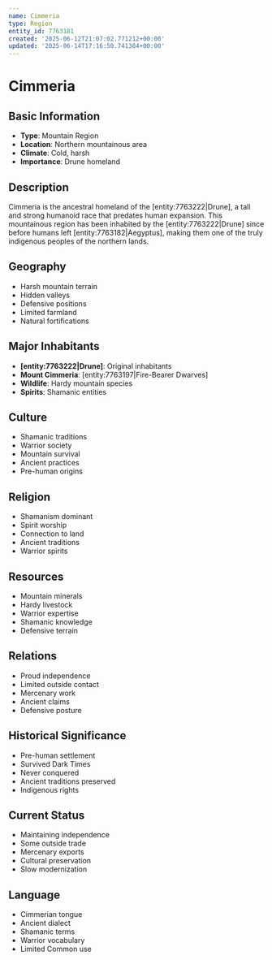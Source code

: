 ```yaml
---
name: Cimmeria
type: Region
entity_id: 7763181
created: '2025-06-12T21:07:02.771212+00:00'
updated: '2025-06-14T17:16:50.741384+00:00'
---
```


# Cimmeria

## Basic Information
- **Type**: Mountain Region
- **Location**: Northern mountainous area
- **Climate**: Cold, harsh
- **Importance**: Drune homeland

## Description
Cimmeria is the ancestral homeland of the [entity:7763222|Drune], a tall and strong humanoid race that predates human expansion. This mountainous region has been inhabited by the [entity:7763222|Drune] since before humans left [entity:7763182|Aegyptus], making them one of the truly indigenous peoples of the northern lands.

## Geography
- Harsh mountain terrain
- Hidden valleys
- Defensive positions
- Limited farmland
- Natural fortifications

## Major Inhabitants
- **[entity:7763222|Drune]**: Original inhabitants
- **Mount Cimmeria**: [entity:7763197|Fire-Bearer Dwarves]
- **Wildlife**: Hardy mountain species
- **Spirits**: Shamanic entities

## Culture
- Shamanic traditions
- Warrior society
- Mountain survival
- Ancient practices
- Pre-human origins

## Religion
- Shamanism dominant
- Spirit worship
- Connection to land
- Ancient traditions
- Warrior spirits

## Resources
- Mountain minerals
- Hardy livestock
- Warrior expertise
- Shamanic knowledge
- Defensive terrain

## Relations
- Proud independence
- Limited outside contact
- Mercenary work
- Ancient claims
- Defensive posture

## Historical Significance
- Pre-human settlement
- Survived Dark Times
- Never conquered
- Ancient traditions preserved
- Indigenous rights

## Current Status
- Maintaining independence
- Some outside trade
- Mercenary exports
- Cultural preservation
- Slow modernization

## Language
- Cimmerian tongue
- Ancient dialect
- Shamanic terms
- Warrior vocabulary
- Limited Common use
